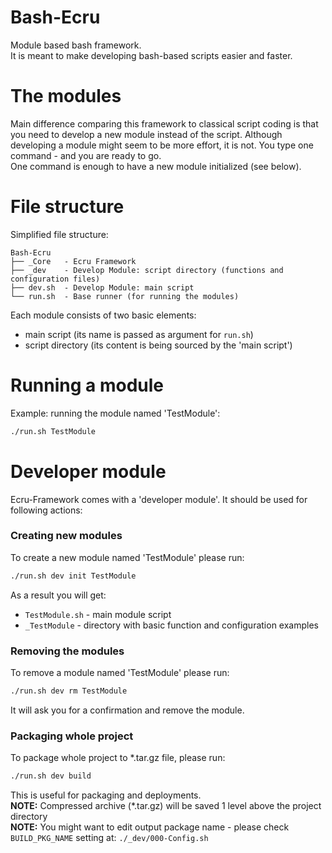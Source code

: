 # Bash-Ecru
Module based bash framework. \
It is meant to make developing bash-based scripts easier and faster. 

# The modules
Main difference comparing this framework to classical script coding is that you need to develop a new module instead of the script. Although developing a module might seem to be more effort, it is not. You type one command - and you are ready to go. \
One command is enough to have a new module initialized (see below). 

# File structure
Simplified file structure: 
```
Bash-Ecru
├── _Core   - Ecru Framework
├── _dev    - Develop Module: script directory (functions and configuration files)
├── dev.sh  - Develop Module: main script
└── run.sh  - Base runner (for running the modules)
```
Each module consists of two basic elements: 
- main script (its name is passed as argument for `run.sh`)
- script directory (its content is being sourced by the 'main script')

# Running a module
Example: running the module named 'TestModule': 
```bash
./run.sh TestModule
```

# Developer module
Ecru-Framework comes with a 'developer module'. It should be used for following actions: 
### Creating new modules
To create a new module named 'TestModule' please run:
```bash
./run.sh dev init TestModule
```
As a result you will get: 
- `TestModule.sh` - main module script
- `_TestModule` - directory with basic function and configuration examples

### Removing the modules
To remove a module named 'TestModule' please run:
```bash
./run.sh dev rm TestModule
```
It will ask you for a confirmation and remove the module. 

### Packaging whole project
To package whole project to *.tar.gz file, please run:
```bash
./run.sh dev build
```
This is useful for packaging and deployments. \
**NOTE:** Compressed archive (*.tar.gz) will be saved 1 level above the project directory \
**NOTE:** You might want to edit output package name - please check `BUILD_PKG_NAME` setting at: `./_dev/000-Config.sh`


